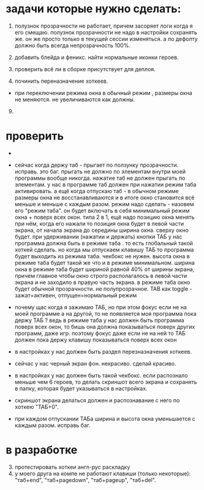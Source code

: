 

# задачи которые нужно сделать:
1. полузнок прозрачности не работает, причем засоряет логи когда я его смещаю. полузнок прозрачности не надо в настройки сохранять же. он же просто только в текущей сессии изменяться. а по дефолту должно быть всегда непрозрачность 100%.
2. добавить блейда и феникс. найти нормальные иконки героев.

6. проверить всё ли в сборке присутствует для деплоя.
7. починить переназначение хоткеев.
- при переключении режима окна в обычный режим , размеры окна не меняются. не увеличиваются как должны.
9.  


# проверить

- 
- сейчас когда держу таб - прыгает по ползунку прозрачности. исправь. это баг. прыгать не должно по элементам внутри моей программы вообще никогда. нажатие таб не должен прыгать по элементам. у нас в программе таб должен при нажатии режим таба активировать.
а ещё когда отпускаю таб - в обычном режиме размеры окна не восстанавливаются и в итоге окно становится всё меньше и меньше с каждым разом. режим надо сделать - назовем его "режим таба". он будет включать в себя минимальный режим окна + поверх всех окон. типа 2 в 1, ещё надо позицию окна менять при нём, когда его нажали то позиция окна будет в левой части экрана, от начала экрана до середины ширина окна. сверху окно будет. при удерживании (нажатии и держать) кнопки ТАБ у нас программа должна быть в режиме таба . то есть глобальный такой хоткей сделать. но когда мы отпускаем клавишу ТАБ то программа будет выходить из режима таба. чекбокс не нужен. высота окна в режиме таба будет такой же что и в режиме минимальном. ширина окна в режиме таба будет шириной равной 40% от ширины экрана, причем главное чтобы окно строго располагалось в левой части экрана и не заходило в правую часть экрана. в режиме таба окно будет обычной прозрачности. не полупрозрачное. TAB как toggle - зажат=активен, отпущен=нормальный режим
- почему щас когда я зажимаю ТАБ, но при этом фокус если не на моей программе а на другой, то не появляется моя программа пока держу ТАБ ? ведь в режиме таба у нас должен быть программа поверх всех окон, то бишь она должна показываться поверх других программ, даже игр. поэтому фокус даже если не на ней то ТАБ должен пока держу клавишу показываться поверх всех окон

- в настройках у нас должен быть раздел перезназначения хоткеев.
- сейчас у нас черный экран фон. некрасиво. сделай красиво.
- в настройках у нас должен быть такой чекбокс. если распознало меньше чем 6 героев, то делать скриншот всего экрана и сохранять в папку, которая будет указываться в настройках.
- скриншот экрана делаться должен и распознавание с него по хоткею "ТАБ+0".
-  при каждом отпускании ТАБа ширина и высота окна уменьшается с каждым разом. исправь баг.



# в разработке

3. протестировать хоткеи англ-рус раскладку
5. у моего друга на компе не работают клавиши (только некоторые): "таб+end", "таб+pagedown", "таб+pageup", "таб+del".


   